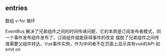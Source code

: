 ## entries  
数组  v-for 循环  

EventBus 解决了兄弟组件之间的时间传递问题，它的本质是订阅发布者模式，同一个事件发布组件发布了，订阅组件就能获得事件的改变
摆脱了兄弟组件之间传值需要父组件转达，Vue事件实例，作为中间者不在页面上显示具有vue的API 如 emit on 
